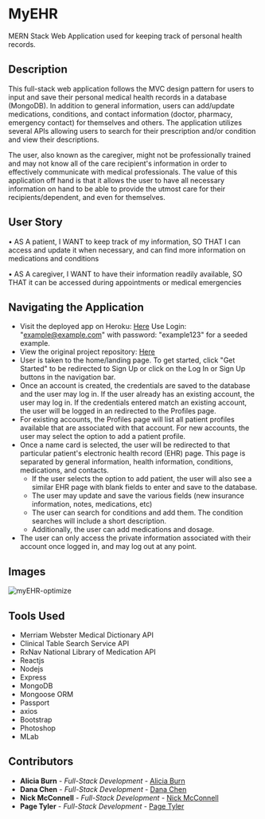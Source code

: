 # MyEHR
MERN Stack Web Application used for keeping track of personal health records. 

## Description
This full-stack web application follows the MVC design pattern for users to input and save their personal medical health records in a database (MongoDB). In addition to general information, users can add/update medications, conditions, and contact information (doctor, pharmacy, emergency contact) for themselves and others. The application utilizes several APIs allowing users to search for their prescription and/or condition and view their descriptions. 

The user, also known as the caregiver, might not be professionally trained and may not know all of the care recipient's information in order to effectively communicate with medical professionals. The value of this application off hand is that it allows the user to have all necessary information on hand to be able to provide the utmost care for their recipients/dependent, and even for themselves. 

## User Story
•	AS A patient, I WANT to keep track of my information, SO THAT I can access and update it when necessary, and can find more information on medications and conditions

•	AS A caregiver, I WANT to have their information readily available, SO THAT it can be accessed during appointments or medical emergencies

## Navigating the Application 
- Visit the deployed app on Heroku: [Here](https://myehrs.herokuapp.com/ "Here")  Use Login: "example@example.com" with password: "example123" for a seeded example.  
- View the original project repository: [Here](https://github.com/nicholasmcconnell/myEHR "Here")
- User is taken to the home/landing page. To get started, click "Get Started" to be redirected to Sign Up or click on the Log In or Sign Up buttons in the navigation bar. 
- Once an account is created, the credentials are saved to the database and the user may log in. If the user already has an existing account, the user may log in. If the credentials entered match an existing account, the user will be logged in an redirected to the Profiles page.
- For existing accounts, the Profiles page will list all patient profiles available that are associated with that account. For new accounts, the user may select the option to add a patient profile.
- Once a name card is selected, the user will be redirected to that particular patient's electronic health record (EHR) page. This page is separated by general information, health information, conditions, medications, and contacts. 
    - If the user selects the option to add patient, the user will also see a similar EHR page with blank fields to enter and save to the database. 
    - The user may update and save the various fields (new insurance information, notes, medications, etc)
    - The user can search for conditions and add them. The condition searches will include a short description. 
    - Additionally, the user can add medications and dosage. 
- The user can only access the private information associated with their account once logged in, and may log out at any point. 

## Images

![myEHR-optimize](https://user-images.githubusercontent.com/48693333/81631559-1b635300-93d6-11ea-9de1-5181f3211ffd.gif)

## Tools Used
* Merriam Webster Medical Dictionary API 
* Clinical Table Search Service API 
* RxNav National Library of Medication API
* Reactjs
* Nodejs
* Express
* MongoDB
* Mongoose ORM
* Passport
* axios
* Bootstrap 
* Photoshop
* MLab

## Contributors 
- **Alicia Burn** - _Full-Stack Development_ - [Alicia Burn](https://github.com/AliciaBurn "Alicia Burn")
- **Dana Chen** - _Full-Stack Development_ - [Dana Chen](https://github.com/danachen99 "Dana Chen")
- **Nick McConnell** - _Full-Stack Development_ - [Nick McConnell](https://github.com/nicholasmcconnell "Nick McConnell")
- **Page Tyler** - _Full-Stack Development_ - [Page Tyler](https://github.com/drthisguy "Page Tyler")
